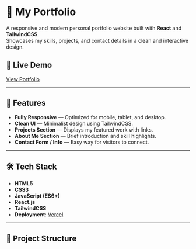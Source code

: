 # 🌟 My Portfolio

A responsive and modern personal portfolio website built with **React** and **TailwindCSS**.  
Showcases my skills, projects, and contact details in a clean and interactive design.

## 🚀 Live Demo
[View Portfolio]([https://your-portfolio-link.vercel.app](https://portfolio-nine-sand-rcqd2j8tmk.vercel.app/))

---

## 📌 Features
- **Fully Responsive** — Optimized for mobile, tablet, and desktop.
- **Clean UI** — Minimalist design using TailwindCSS.
- **Projects Section** — Displays my featured work with links.
- **About Me Section** — Brief introduction and skill highlights.
- **Contact Form / Info** — Easy way for visitors to connect.

---

## 🛠️ Tech Stack
- **HTML5**
- **CSS3**
- **JavaScript (ES6+)**
- **React.js**
- **TailwindCSS**
- **Deployment**: [Vercel]([https://vercel.com](https://portfolio-nine-sand-rcqd2j8tmk.vercel.app/))

---

## 📂 Project Structure
